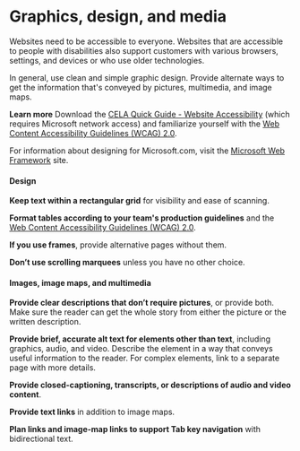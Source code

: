 # Graphics, design, and media

Websites
need to be accessible to everyone. Websites that are accessible
to people with disabilities also support customers with various
browsers, settings, and devices or who use older technologies. 

In
general, use clean and simple graphic design. Provide alternate ways
to get the information that's conveyed by pictures, multimedia, and
image maps.

**Learn more** Download the [CELA Quick Guide - Website Accessibility](https://microsoft.sharepoint.com/teams/msenable/Related%20Resources/MSEnable-QuickGuide-WebsiteAccessibility.docx) (which requires Microsoft network access) and familiarize yourself with the [Web Content Accessibility Guidelines (WCAG) 2.0](http://www.w3.org/TR/WCAG20/).

For information about designing for Microsoft.com, visit the [](https://getmscom.microsoft.com/style-guide/Pages/template_overview.aspx)[Microsoft Web Framework](http://getmwf.com/) site.

#### Design

**Keep text within a rectangular grid** for visibility and ease of scanning. 

**Format tables according to your team's production guidelines** and the [Web Content Accessibility Guidelines (WCAG) 2.0](http://www.w3.org/TR/WCAG20/). 

**If you use frames**, provide alternative pages without them. 

**Don’t use scrolling marquees** unless you have no other choice. 

#### Images, image maps, and multimedia

**Provide clear descriptions that don’t require pictures**,
or provide both. Make sure the reader can get the whole story
from either the picture or the written description. 

**Provide brief, accurate alt text for elements other than text**, including
graphics, audio, and video. Describe the element in a way
that conveys useful information to the reader. For complex
elements, link to a separate page with more details. 

**Provide closed-captioning, transcripts, or descriptions of audio and video content**.

**Provide text links** in addition to image maps.

**Plan links and image-map links to support Tab key navigation** with bidirectional text. 
